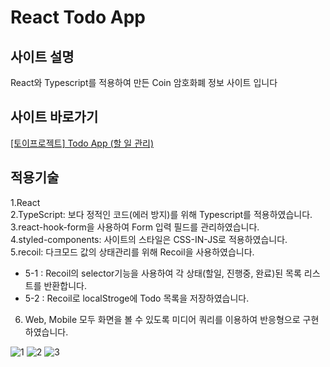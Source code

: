 # React Todo App

## 사이트 설명

React와 Typescript를 적용하여 만든 Coin 암호화폐 정보 사이트 입니다

## 사이트 바로가기

<a href="https://heodokyung.github.io/react-todo-list/" target="_blank">[토이프로젝트] Todo App (할 일 관리)</a>

## 적용기술

1.React  
2.TypeScript: 보다 정적인 코드(에러 방지)를 위해 Typescript를 적용하였습니다.  
3.react-hook-form을 사용하여 Form 입력 필드를 관리하였습니다.  
4.styled-components: 사이트의 스타일은 CSS-IN-JS로 적용하였습니다.  
5.recoil: 다크모드 값의 상태관리를 위해 Recoil을 사용하였습니다.  

- 5-1 : Recoil의 selector기능을 사용하여 각 상태(할일, 진행중, 완료)된 목록 리스트를 반환합니다.  
- 5-2 : Recoil로 localStroge에 Todo 목록을 저장하였습니다. 
6. Web, Mobile 모두 화면을 볼 수 있도록 미디어 쿼리를 이용하여 반응형으로 구현하였습니다.

![1](https://user-images.githubusercontent.com/50813871/179692925-73713de5-43a9-46c5-99d8-3a88559da3a0.gif)
![2](https://user-images.githubusercontent.com/50813871/179692936-4f4c9439-b5d3-46a4-9acd-f5aeb7ae6b5d.gif)
![3](https://user-images.githubusercontent.com/50813871/179692940-5b1ad76c-d096-4176-9fb3-e760aa378f4f.gif)
